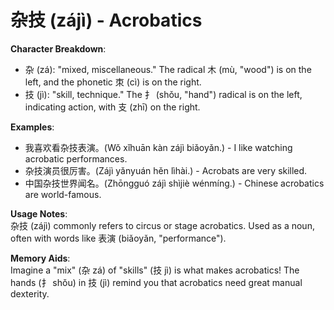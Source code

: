# **杂技 (zájì) - Acrobatics**

**Character Breakdown**:  
- 杂 (zá): "mixed, miscellaneous." The radical 木 (mù, "wood") is on the left, and the phonetic 朿 (cì) is on the right.  
- 技 (jì): "skill, technique." The 扌 (shǒu, "hand") radical is on the left, indicating action, with 支 (zhī) on the right.

**Examples**:  
- 我喜欢看杂技表演。(Wǒ xǐhuān kàn zájì biǎoyǎn.) - I like watching acrobatic performances.  
- 杂技演员很厉害。(Zájì yǎnyuán hěn lìhài.) - Acrobats are very skilled.  
- 中国杂技世界闻名。(Zhōngguó zájì shìjiè wénmíng.) - Chinese acrobatics are world-famous.

**Usage Notes**:  
杂技 (zájì) commonly refers to circus or stage acrobatics. Used as a noun, often with words like 表演 (biǎoyǎn, "performance").

**Memory Aids**:  
Imagine a "mix" (杂 zá) of "skills" (技 jì) is what makes acrobatics! The hands (扌 shǒu) in 技 (jì) remind you that acrobatics need great manual dexterity.